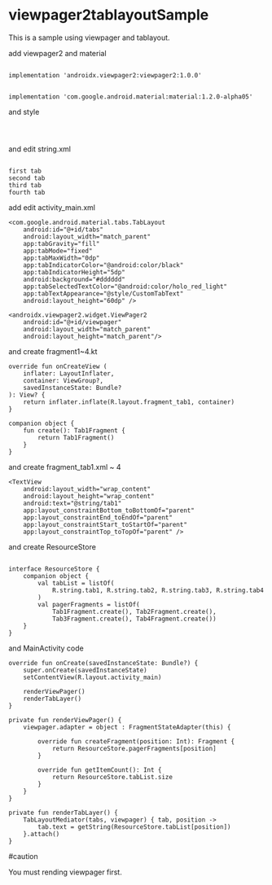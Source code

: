 # viewpager2tablayoutSample
This is a sample using viewpager and tablayout.

add viewpager2 and material

<code>
implementation 'androidx.viewpager2:viewpager2:1.0.0'
    
implementation 'com.google.android.material:material:1.2.0-alpha05'
</code>

and style


<code>
<style name="CustomTabText" parent="TextAppearance.Design.Tab">
    <item name="android:textSize">22sp</item>
    <item name="android:textStyle">bold</item>
</style>
</code>


and edit string.xml

<code>
<string name="tab1">first tab</string>
<string name="tab2">second tab</string>
<string name="tab3">third tab</string>
<string name="tab4">fourth tab</string>
</code>


add edit activity_main.xml


    <com.google.android.material.tabs.TabLayout
        android:id="@+id/tabs"
        android:layout_width="match_parent"
        app:tabGravity="fill"
        app:tabMode="fixed"
        app:tabMaxWidth="0dp"
        app:tabIndicatorColor="@android:color/black"
        app:tabIndicatorHeight="5dp"
        android:background="#dddddd"
        app:tabSelectedTextColor="@android:color/holo_red_light"
        app:tabTextAppearance="@style/CustomTabText"
        android:layout_height="60dp" />

    <androidx.viewpager2.widget.ViewPager2
        android:id="@+id/viewpager"
        android:layout_width="match_parent"
        android:layout_height="match_parent"/>


and create fragment1~4.kt




    override fun onCreateView (
        inflater: LayoutInflater,
        container: ViewGroup?,
        savedInstanceState: Bundle?
    ): View? {
        return inflater.inflate(R.layout.fragment_tab1, container)
    }

    companion object {
        fun create(): Tab1Fragment {
            return Tab1Fragment()
        }
    }


and create fragment_tab1.xml ~ 4




    <TextView
        android:layout_width="wrap_content"
        android:layout_height="wrap_content"
        android:text="@string/tab1"
        app:layout_constraintBottom_toBottomOf="parent"
        app:layout_constraintEnd_toEndOf="parent"
        app:layout_constraintStart_toStartOf="parent"
        app:layout_constraintTop_toTopOf="parent" />


and create ResourceStore


<code>
interface ResourceStore {
    companion object {
        val tabList = listOf(
            R.string.tab1, R.string.tab2, R.string.tab3, R.string.tab4
        )
        val pagerFragments = listOf(
            Tab1Fragment.create(), Tab2Fragment.create(),
            Tab3Fragment.create(), Tab4Fragment.create())
    }
}
</code>



and MainActivity code


    override fun onCreate(savedInstanceState: Bundle?) {
        super.onCreate(savedInstanceState)
        setContentView(R.layout.activity_main)

        renderViewPager()
        renderTabLayer()
    }

    private fun renderViewPager() {
        viewpager.adapter = object : FragmentStateAdapter(this) {

            override fun createFragment(position: Int): Fragment {
                return ResourceStore.pagerFragments[position]
            }

            override fun getItemCount(): Int {
                return ResourceStore.tabList.size
            }
        }
    }

    private fun renderTabLayer() {
        TabLayoutMediator(tabs, viewpager) { tab, position ->
            tab.text = getString(ResourceStore.tabList[position])
        }.attach()
    }


#caution

You must rending viewpager first.



